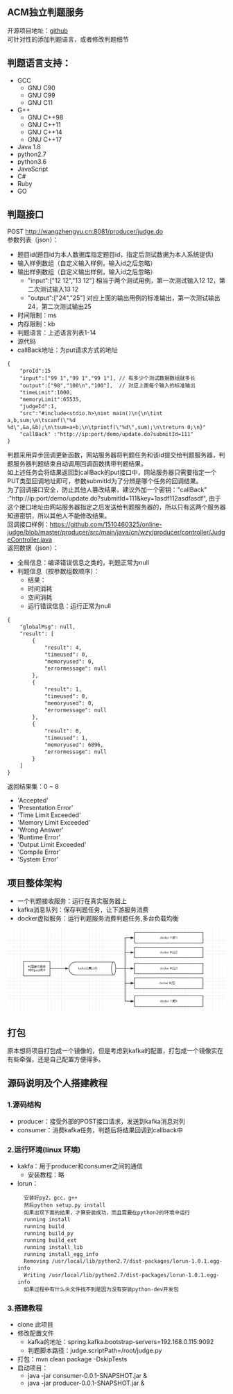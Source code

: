 ## ACM独立判题服务
开源项目地址：[github](https://github.com/1510460325/online-judge/)  
可针对性的添加判题语言，或者修改判题细节
## 判题语言支持：
* GCC
    * GNU C90
    * GNU C99
    * GNU C11
* G++
    * GNU C++98
    * GNU C++11
    * GNU C++14
    * GNU C++17
* Java 1.8
* python2.7
* python3.6
* JavaScript
* C#
* Ruby
* GO
## 判题接口
POST http://wangzhengyu.cn:8081/producer/judge.do   
参数列表（json）：
* 题目id(题目id为本人数据库指定题目id，指定后测试数据为本人系统提供)
* 输入样例数组（自定义输入样例，输入id之后忽略）
* 输出样例数组（自定义输出样例，输入id之后忽略）
    * "input":["12 12","13 12"] 相当于两个测试用例，第一次测试输入12 12，第二次测试输入13 12
    * "output":["24","25"] 对应上面的输出用例的标准输出，第一次测试输出24，第二次测试输出25
* 时间限制：ms
* 内存限制：kb
* 判题语言：上述语言列表1-14
* 源代码
* callBack地址：为put请求方式的地址
~~~
{
    "proId":15
	"input":["99 1","99 1","99 1"], // 有多少个测试数据数组就多长
	"output":["98","100\n","100"],  // 对应上面每个输入的标准输出
	"timeLimit":1000,
	"memoryLimit":65535,
	"judgeId":1,
	"src":"#include<stdio.h>\nint main()\n{\n\tint a,b,sum;\n\tscanf(\"%d %d\",&a,&b);\n\tsum=a+b;\n\tprintf(\"%d\",sum);\n\treturn 0;\n}"
	"callBack" :"http://ip:port/demo/update.do?submitId=111"
}
~~~
判题采用异步回调更新函数，网站服务器将判题任务和该id提交给判题服务器，判题服务器判题结束自动调用回调函数携带判题结果。  
如上述任务会将结果返回到callBack的put接口中，网站服务器只需要指定一个PUT类型回调地址即可，参数submitId为了分辨是哪个任务的回调结果。  
为了回调接口安全，防止其他人篡改结果，建议外加一个密钥："callBack" :"http://ip:port/demo/update.do?submitId=111&key=1asdf112asdfasdf",
由于这个接口地址由网站服务器指定之后发送给判题服务器的，所以只有这两个服务器知道密钥，所以其他人不能修改结果。  
回调接口样例：https://github.com/1510460325/online-judge/blob/master/producer/src/main/java/cn/wzy/producer/controller/JudgeController.java  
返回数据（json）：
* 全局信息：编译错误信息之类的，判题正常为null
* 判题信息（按参数组数顺序）：
    * 结果：
    * 时间消耗
    * 空间消耗
    * 运行错误信息：运行正常为null
~~~
{
    "globalMsg": null,
    "result": [
        {
            "result": 4,
            "timeused": 0,
            "memoryused": 0,
            "errormessage": null
        },
        {
            "result": 1,
            "timeused": 0,
            "memoryused": 0,
            "errormessage": null
        },
        {
            "result": 0,
            "timeused": 1,
            "memoryused": 6896,
            "errormessage": null
        }
    ]
}
~~~
返回结果集：0 ~ 8
* 'Accepted'
* 'Presentation Error'
* 'Time Limit Exceeded'
* 'Memory Limit Exceeded'
* 'Wrong Answer'
* 'Runtime Error'
* 'Output Limit Exceeded'
* 'Compile Error'
* 'System Error'
## 项目整体架构
* 一个判题接收服务：运行在真实服务器上
* kafka消息队列：保存判题任务，让下游服务消费
* docker虚拟服务：运行判题服务消费判题任务,多台负载均衡

![架构](./structure.png)
## 打包
原本想将项目打包成一个镜像的，但是考虑到kafka的配置，打包成一个镜像实在有些牵强，还是自己配置方便得多。


## 源码说明及个人搭建教程
### 1.源码结构
* producer：接受外部的POST接口请求，发送到kafka消息对列
* consumer：消费kafka任务，判题后将结果回调到callback中
### 2.运行环境(linux 环境)
* kakfa：用于producer和consumer之间的通信
    * 安装教程：略
* lorun：
    ~~~
      安装好py2，gcc，g++
      然后python setup.py install
      如果出现下面的结果，才算安装成功，而且需要在python2的环境中运行
      running install
      running build
      running build_py
      running build_ext
      running install_lib
      running install_egg_info
      Removing /usr/local/lib/python2.7/dist-packages/lorun-1.0.1.egg-info
      Writing /usr/local/lib/python2.7/dist-packages/lorun-1.0.1.egg-info
      如果过程中有什么头文件找不到是因为没有安装python-dev开发包
    ~~~
### 3.搭建教程
* clone 此项目
* 修改配置文件
    * kafka的地址：spring.kafka.bootstrap-servers=192.168.0.115:9092
    * 判题脚本路径：judge.scriptPath=/root/judge.py
* 打包：mvn clean package -DskipTests
* 启动项目：
    * java -jar consumer-0.0.1-SNAPSHOT.jar &
    * java -jar producer-0.0.1-SNAPSHOT.jar &